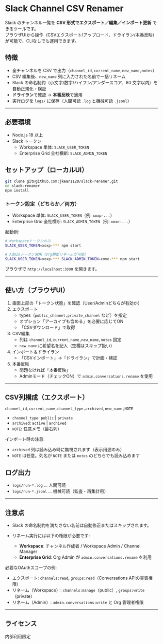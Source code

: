 # Slack Channel CSV Renamer

Slack のチャンネル一覧を **CSV 形式でエクスポート／編集／インポート更新** できるツールです。  
ブラウザUIから操作（CSVエクスポート/アップロード、ドライラン/本番反映）が可能で、CLIなしでも運用できます。

## 特徴
- 全チャンネルを CSV で出力（`channel_id,current_name,new_name,notes`）
- CSV 編集後、`new_name` 列に入力された名前で一括リネーム
- Slack の命名制約（小文字/数字/ハイフン/アンダースコア、80 文字以内）を自動正規化・検証
- **ドライラン**で確認 → **本番反映**で適用
- 実行ログを `logs/` に保存（人間可読 `.log` と機械可読 `.jsonl`）

---

## 必要環境
- Node.js 18 以上
- Slack トークン
  - Workspace 単体: `SLACK_USER_TOKEN`  
  - Enterprise Grid 全社横断: `SLACK_ADMIN_TOKEN`

## セットアップ（ローカルUI）
```bash
git clone git@github.com:jkear1120/slack-renamer.git
cd slack-renamer
npm install
```

### トークン設定（どちらか／両方）
- Workspace 単体: `SLACK_USER_TOKEN`（例: `xoxp-...`）
- Enterprise Grid 全社横断: `SLACK_ADMIN_TOKEN`（例: `xoxe-...`）

起動例:
```bash
# Workspaceトークンのみ
SLACK_USER_TOKEN=xoxp-*** npm start

# Adminトークン併用（Org横断リネームが可能）
SLACK_USER_TOKEN=xoxp-*** SLACK_ADMIN_TOKEN=xoxe-*** npm start
```

ブラウザで `http://localhost:3000` を開きます。

---

## 使い方（ブラウザUI）
1. 画面上部の「トークン状態」を確認（User/Adminどちらが有効か）
2. エクスポート
   - types（`public_channel,private_channel` など）を指定
   - オプション「アーカイブも含める」を必要に応じてON
   - 「CSVダウンロード」で取得
3. CSV編集
   - 列は `channel_id,current_name,new_name,notes` 固定
   - `new_name` に希望名を記入（空欄はスキップ扱い）
4. インポート＆ドライラン
   - 「CSVインポート」→「ドライラン」で計画・検証
5. 本番反映
   - 問題なければ「本番反映」
   - Adminモード（チェックON）で `admin.conversations.rename` を使用

---

## CSV列構成（エクスポート）

`channel_id,current_name,channel_type,archived,new_name,NOTE`

- `channel_type`: `public` | `private`
- `archived`: `active` | `archived`
- `NOTE`: 任意メモ（最右列）

インポート時の注意:
- `archived` 列は読み込み時に無視されます（表示用途のみ）
- `NOTE` は任意。列名が `NOTE` または `notes` のどちらでも読み込めます

## ログ出力

* `logs/run-*.log` … 人間可読
* `logs/run-*.jsonl` … 機械可読（監査・再集計用）

---

## 注意点

* Slack の命名制約を満たさない名前は自動修正またはスキップされます。
* リネーム実行には以下の権限が必要です:

  * **Workspace**: チャンネル作成者 / Workspace Admin / Channel Manager
  * **Enterprise Grid**: Org Admin が `admin.conversations.rename` を利用

必要なOAuthスコープの例:
- エクスポート: `channels:read`, `groups:read`（Conversations APIの実質権限）
- リネーム（Workspace）: `channels:manage`（public）, `groups:write`（private）
- リネーム（Admin）: `admin.conversations:write` と Org 管理者権限

---

## ライセンス

内部利用限定
